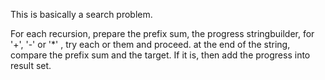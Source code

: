 
This is basically a search problem.   

For each recursion, prepare the  prefix sum, the progress stringbuilder,  for '+', '-' or '*' , try each or them and proceed. at the end of the string, compare the prefix sum and the target.  If it is, then add the progress into result set.  

